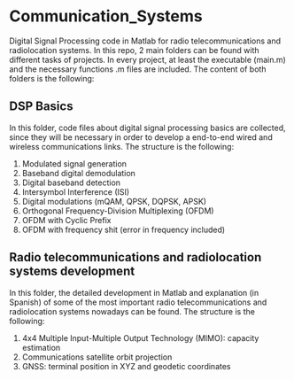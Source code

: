 # Communication_Systems

Digital Signal Processing code in Matlab for radio telecommunications and radiolocation systems.
In this repo, 2 main folders can be found with different tasks of projects. In every project, at least the executable (main.m) and the necessary functions .m files are included. The content of both folders is the following:

## DSP Basics

In this folder, code files about digital signal processing basics are collected, since they will be necessary in order to develop a end-to-end wired and wireless communications links.
The structure is the following:

 1. Modulated signal generation
 2. Baseband digital demodulation
 3. Digital baseband detection
 4. Intersymbol Interference (ISI)
 5. Digital modulations (mQAM, QPSK, DQPSK, APSK)
 6. Orthogonal Frequency-Division Multiplexing (OFDM)
 7. OFDM with Cyclic Prefix
 8. OFDM with frequency shit (error in frequency included)

## Radio telecommunications and radiolocation systems development

In this folder, the detailed development in Matlab and explanation (in Spanish) of some of the most important radio telecommunications and radiolocation systems nowadays can be found. The structure is the following:

 1. 4x4 Multiple Input-Multiple Output Technology (MIMO): capacity estimation
 2. Communications satellite orbit projection
 3. GNSS: terminal position in XYZ and geodetic coordinates
